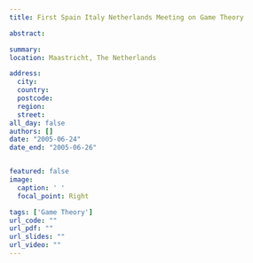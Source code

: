 ```yaml
---
title: First Spain Italy Netherlands Meeting on Game Theory

abstract:  

summary: 
location: Maastricht, The Netherlands

address:
  city: 
  country: 
  postcode: 
  region: 
  street: 
all_day: false
authors: []
date: "2005-06-24"
date_end: "2005-06-26"


featured: false
image:
  caption: ' '
  focal_point: Right

tags: ['Game Theory']
url_code: ""
url_pdf: ""
url_slides: ""
url_video: ""
---
```


